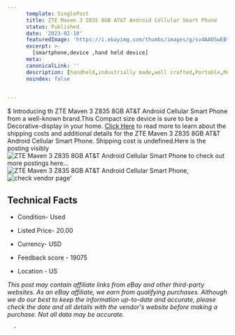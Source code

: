 ```yaml
---
      template: SinglePost
      title: ZTE Maven 3 Z835 8GB AT&T Android Cellular Smart Phone
      status: Published
      date: '2023-02-10'
      featuredImage: 'https://i.ebayimg.com/thumbs/images/g/sv4AAOSwEBtjELAL/s-l225.jpg'
      excerpt: >-
        [smartphone,device ,hand held device]
      meta:
      canonicalLink: ''
      description: [handheld,industrially made,well crafted,Portable,Mobile,Compact,Convenient,Lightweight,Maneuverable,Man-portable,Miniature,Carriable,Hand-held,Light,Holdable,Transportable,Mobile device,Pocket-sized,On-the-go,Wireless,Cordless,Compact size,Convenient size, smartphone,device ,hand held device]
      noindex: false
      

---
```

$
      Introducing th ZTE Maven 3 Z835 8GB AT&T Android Cellular Smart Phone from a well-known brand.This Compact size device  is sure to be a Decorative-display in your home. [Click Here](https://www.ebay.com/itm/204082168592?hash=item2f843ec310%3Ag%3Asv4AAOSwEBtjELAL&mkevt=1&mkcid=1&mkrid=711-53200-19255-0&campid=%253CePNCampaignId%253E&customid=%253CreferenceId%253E&toolid=10049) to read more to learn about the shipping costs and additional details for the ZTE Maven 3 Z835 8GB AT&T Android Cellular Smart Phone. Shipping cost is undefined.Here is the posting visibly ![ZTE Maven 3 Z835 8GB AT&T Android Cellular Smart Phone](https://i.ebayimg.com/thumbs/images/g/sv4AAOSwEBtjELAL/s-l225.jpg) to check out more postings here... ![ZTE Maven 3 Z835 8GB AT&T Android Cellular Smart Phone](https://i.ebayimg.com/images/g/sv4AAOSwEBtjELAL/s-l1600.jpg), ![check vendor page](https://origin-galleryplus.ebayimg.com/ws/web/204082168592_2_0_1/225x225.jpg,https://origin-galleryplus.ebayimg.com/ws/web/204082168592_3_0_1/225x225.jpg,https://origin-galleryplus.ebayimg.com/ws/web/204082168592_4_0_1/225x225.jpg,https://origin-galleryplus.ebayimg.com/ws/web/204082168592_5_0_1/225x225.jpg,https://origin-galleryplus.ebayimg.com/ws/web/204082168592_6_0_1/225x225.jpg)'

      

 ## Technical Facts 



     
      

 - Condition- Used 


      

 - Listed Price- 20.00 


      

 - Currency- USD 


      

 - Feedback score - 19075 


      

 - Location - US 


      
      

 *_This post may contain affiliate links from eBay and other third-party websites. As an eBay affiliate, we earn from qualifying purchases. Although we do our best to keep the information up-to-date and accurate, please check the date and all details with the vendor's website before making a purchase. Not all data may be accurate._*




      -

